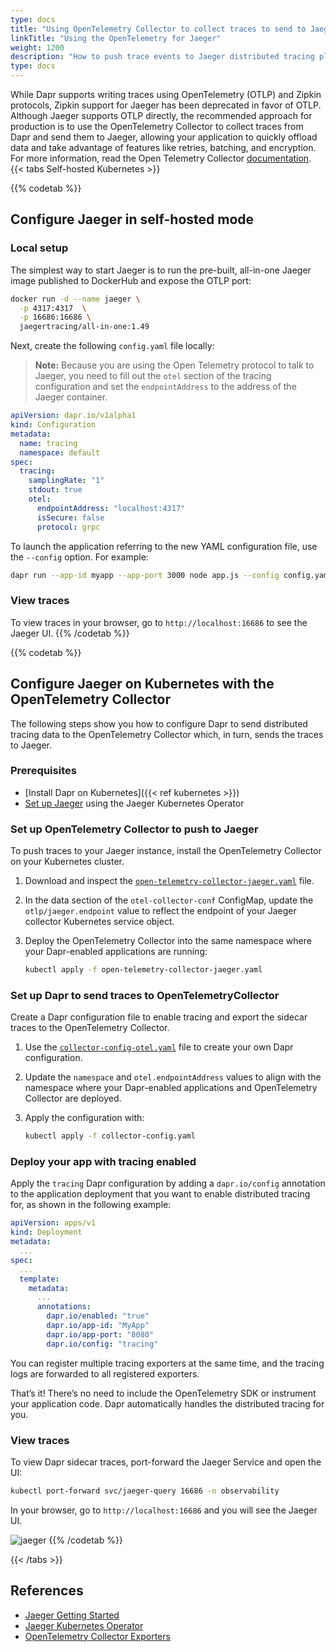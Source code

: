 ```yaml
---
type: docs
title: "Using OpenTelemetry Collector to collect traces to send to Jaeger"
linkTitle: "Using the OpenTelemetry for Jaeger"
weight: 1200
description: "How to push trace events to Jaeger distributed tracing platform, using the OpenTelemetry Collector."
type: docs
---
```


While Dapr supports writing traces using OpenTelemetry (OTLP) and Zipkin protocols, Zipkin support for Jaeger has been deprecated in favor of OTLP. Although Jaeger supports OTLP directly, the recommended approach for production is to use the OpenTelemetry Collector to collect traces from Dapr and send them to Jaeger, allowing your application to quickly offload data and take advantage of features like retries, batching, and encryption. For more information, read the Open Telemetry Collector [documentation](https://opentelemetry.io/docs/collector/#when-to-use-a-collector).
{{< tabs Self-hosted Kubernetes >}}

{{% codetab %}}
<!-- self-hosted -->
## Configure Jaeger in self-hosted mode

### Local setup

The simplest way to start Jaeger is to run the pre-built, all-in-one Jaeger image published to DockerHub and expose the OTLP port:

```bash
docker run -d --name jaeger \
  -p 4317:4317  \
  -p 16686:16686 \
  jaegertracing/all-in-one:1.49
```

Next, create the following `config.yaml` file locally:

> **Note:** Because you are using the Open Telemetry protocol to talk to Jaeger, you need to fill out the `otel` section of the tracing configuration and set the `endpointAddress` to the address of the Jaeger container.

```yaml
apiVersion: dapr.io/v1alpha1
kind: Configuration
metadata:
  name: tracing
  namespace: default
spec:
  tracing:
    samplingRate: "1"
    stdout: true
    otel:
      endpointAddress: "localhost:4317"
      isSecure: false
      protocol: grpc 
```

To launch the application referring to the new YAML configuration file, use
the `--config` option. For example:

```bash
dapr run --app-id myapp --app-port 3000 node app.js --config config.yaml
```

### View traces

To view traces in your browser, go to `http://localhost:16686` to see the Jaeger UI.
{{% /codetab %}}

{{% codetab %}}
<!-- kubernetes -->
## Configure Jaeger on Kubernetes with the OpenTelemetry Collector

The following steps show you how to configure Dapr to send distributed tracing data to the OpenTelemetry Collector which, in turn, sends the traces to Jaeger.

### Prerequisites

- [Install Dapr on Kubernetes]({{< ref kubernetes >}})
- [Set up Jaeger](https://www.jaegertracing.io/docs/1.49/operator/) using the Jaeger Kubernetes Operator

### Set up OpenTelemetry Collector to push to Jaeger

To push traces to your Jaeger instance, install the OpenTelemetry Collector on your Kubernetes cluster.

1. Download and inspect the [`open-telemetry-collector-jaeger.yaml`](/docs/open-telemetry-collector/open-telemetry-collector-jaeger.yaml) file.

1. In the data section of the `otel-collector-conf` ConfigMap, update the `otlp/jaeger.endpoint` value to reflect the endpoint of your Jaeger collector Kubernetes service object.

1. Deploy the OpenTelemetry Collector into the same namespace where your Dapr-enabled applications are running:

   ```sh
   kubectl apply -f open-telemetry-collector-jaeger.yaml
   ```

### Set up Dapr to send traces to OpenTelemetryCollector

Create a Dapr configuration file to enable tracing and export the sidecar traces to the OpenTelemetry Collector.

1. Use the [`collector-config-otel.yaml`](/docs/open-telemetry-collector/collector-config-otel.yaml) file to create your own Dapr configuration.

1. Update the `namespace` and `otel.endpointAddress` values to align with the namespace where your Dapr-enabled applications and OpenTelemetry Collector are deployed.

1. Apply the configuration with:

   ```sh
   kubectl apply -f collector-config.yaml
   ```

### Deploy your app with tracing enabled

Apply the `tracing` Dapr configuration by adding a `dapr.io/config` annotation to the application deployment that you want to enable distributed tracing for, as shown in the following example:

  ```yaml
  apiVersion: apps/v1
  kind: Deployment
  metadata:
    ...
  spec:
    ...
    template:
      metadata:
        ...
        annotations:
          dapr.io/enabled: "true"
          dapr.io/app-id: "MyApp"
          dapr.io/app-port: "8080"
          dapr.io/config: "tracing"
  ```

You can register multiple tracing exporters at the same time, and the tracing logs are forwarded to all registered exporters.

That’s it! There’s no need to include the OpenTelemetry SDK or instrument your application code. Dapr automatically handles the distributed tracing for you.

### View traces

To view Dapr sidecar traces, port-forward the Jaeger Service and open the UI:

```bash
kubectl port-forward svc/jaeger-query 16686 -n observability
```

In your browser, go to `http://localhost:16686` and you will see the Jaeger UI.

![jaeger](/images/jaeger_ui.png)
{{% /codetab %}}

{{< /tabs >}}
## References

- [Jaeger Getting Started](https://www.jaegertracing.io/docs/1.49/getting-started/)
- [Jaeger Kubernetes Operator](https://www.jaegertracing.io/docs/1.49/operator/)
- [OpenTelemetry Collector Exporters](https://opentelemetry.io/docs/collector/configuration/#exporters)
